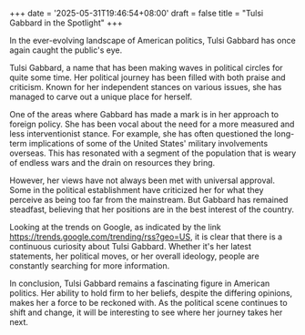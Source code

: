 +++
date = '2025-05-31T19:46:54+08:00'
draft = false
title = "Tulsi Gabbard in the Spotlight"
+++

In the ever-evolving landscape of American politics, Tulsi Gabbard has once again caught the public's eye.

Tulsi Gabbard, a name that has been making waves in political circles for quite some time. Her political journey has been filled with both praise and criticism. Known for her independent stances on various issues, she has managed to carve out a unique place for herself.

One of the areas where Gabbard has made a mark is in her approach to foreign policy. She has been vocal about the need for a more measured and less interventionist stance. For example, she has often questioned the long-term implications of some of the United States' military involvements overseas. This has resonated with a segment of the population that is weary of endless wars and the drain on resources they bring.

However, her views have not always been met with universal approval. Some in the political establishment have criticized her for what they perceive as being too far from the mainstream. But Gabbard has remained steadfast, believing that her positions are in the best interest of the country.

Looking at the trends on Google, as indicated by the link https://trends.google.com/trending/rss?geo=US, it is clear that there is a continuous curiosity about Tulsi Gabbard. Whether it's her latest statements, her political moves, or her overall ideology, people are constantly searching for more information.

In conclusion, Tulsi Gabbard remains a fascinating figure in American politics. Her ability to hold firm to her beliefs, despite the differing opinions, makes her a force to be reckoned with. As the political scene continues to shift and change, it will be interesting to see where her journey takes her next.